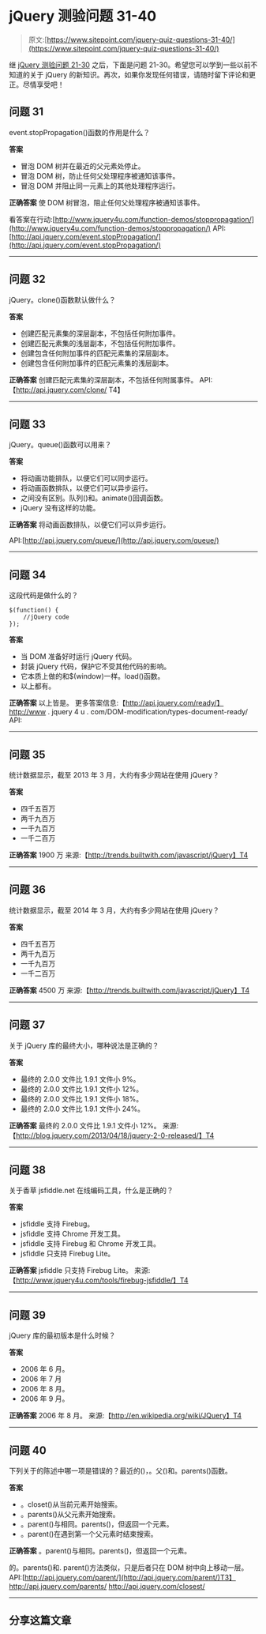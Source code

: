 # jQuery 测验问题 31-40

> 原文:[https://www.sitepoint.com/jquery-quiz-questions-31-40/](https://www.sitepoint.com/jquery-quiz-questions-31-40/)

继 [jQuery 测验问题 21-30](http://www.jquery4u.com/?p=18235) 之后，下面是问题 21-30。希望您可以学到一些以前不知道的关于 jQuery 的新知识。再次，如果你发现任何错误，请随时留下评论和更正。尽情享受吧！

## 问题 31

event.stopPropagation()函数的作用是什么？

**答案**

*   冒泡 DOM 树并在最近的父元素处停止。
*   冒泡 DOM 树，防止任何父处理程序被通知该事件。
*   冒泡 DOM 并阻止同一元素上的其他处理程序运行。

**正确答案**
使 DOM 树冒泡，阻止任何父处理程序被通知该事件。

看答案在行动:[http://www.jquery4u.com/function-demos/stoppropagation/](http://www.jquery4u.com/function-demos/stoppropagation/)
API:[http://api.jquery.com/event.stopPropagation/](http://api.jquery.com/event.stopPropagation/)

* * *

## 问题 32

jQuery。clone()函数默认做什么？

**答案**

*   创建匹配元素集的深层副本，不包括任何附加事件。
*   创建匹配元素集的浅层副本，不包括任何附加事件。
*   创建包含任何附加事件的匹配元素集的深层副本。
*   创建包含任何附加事件的匹配元素集的浅层副本。

**正确答案**
创建匹配元素集的深层副本，不包括任何附属事件。
API:【http://api.jquery.com/clone/ T4】

* * *

## 问题 33

jQuery。queue()函数可以用来？

**答案**

*   将动画功能排队，以便它们可以同步运行。
*   将动画函数排队，以便它们可以异步运行。
*   之间没有区别。队列()和。animate()回调函数。
*   jQuery 没有这样的功能。

**正确答案**
将动画函数排队，以便它们可以异步运行。

API:[http://api.jquery.com/queue/](http://api.jquery.com/queue/)

* * *

## 问题 34

这段代码是做什么的？

```
$(function() {
    //jQuery code
});

```

**答案**

*   当 DOM 准备好时运行 jQuery 代码。
*   封装 jQuery 代码，保护它不受其他代码的影响。
*   它本质上做的和$(window)一样。load()函数。
*   以上都有。

**正确答案**
以上皆是。
更多答案信息:【http://api.jquery.com/ready/】http://www . jquery 4 u . com/DOM-modification/types-document-ready/
API:

* * *

## 问题 35

统计数据显示，截至 2013 年 3 月，大约有多少网站在使用 jQuery？

**答案**

*   四千五百万
*   两千九百万
*   一千九百万
*   一千二百万

**正确答案**
1900 万
来源:【http://trends.builtwith.com/javascript/jQuery】T4

* * *

## 问题 36

统计数据显示，截至 2014 年 3 月，大约有多少网站在使用 jQuery？

**答案**

*   四千五百万
*   两千九百万
*   一千九百万
*   一千二百万

**正确答案**
4500 万
来源:【http://trends.builtwith.com/javascript/jQuery】T4

* * *

## 问题 37

关于 jQuery 库的最终大小，哪种说法是正确的？

**答案**

*   最终的 2.0.0 文件比 1.9.1 文件小 9%。
*   最终的 2.0.0 文件比 1.9.1 文件小 12%。
*   最终的 2.0.0 文件比 1.9.1 文件小 18%。
*   最终的 2.0.0 文件比 1.9.1 文件小 24%。

**正确答案**
最终的 2.0.0 文件比 1.9.1 文件小 12%。
来源:【http://blog.jquery.com/2013/04/18/jquery-2-0-released/】T4

* * *

## 问题 38

关于香草 jsfiddle.net 在线编码工具，什么是正确的？

**答案**

*   jsfiddle 支持 Firebug。
*   jsfiddle 支持 Chrome 开发工具。
*   jsfiddle 支持 Firebug 和 Chrome 开发工具。
*   jsfiddle 只支持 Firebug Lite。

**正确答案**
jsfiddle 只支持 Firebug Lite。
来源:【http://www.jquery4u.com/tools/firebug-jsfiddle/】T4

* * *

## 问题 39

jQuery 库的最初版本是什么时候？

**答案**

*   2006 年 6 月。
*   2006 年 7 月
*   2006 年 8 月。
*   2006 年 9 月。

**正确答案**
2006 年 8 月。
来源:【http://en.wikipedia.org/wiki/JQuery】T4

* * *

## 问题 40

下列关于的陈述中哪一项是错误的？最近的()，。父()和。parents()函数。

**答案**

*   。closet()从当前元素开始搜索。
*   。parents()从父元素开始搜索。
*   。parent()与相同。parents()，但返回一个元素。
*   。parent()在遇到第一个父元素时结束搜索。

**正确答案**
。parent()与相同。parents()，但返回一个元素。

的。parents()和. parent()方法类似，只是后者只在 DOM 树中向上移动一层。
API:[http://api.jquery.com/parent/](http://api.jquery.com/parent/)T3】http://api.jquery.com/parents/ http://api.jquery.com/closest/

* * *

## 分享这篇文章